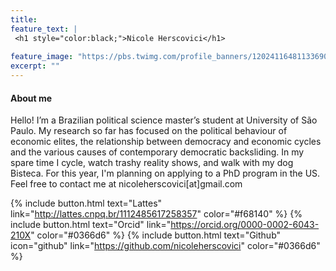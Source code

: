 ```yaml
---
title: 
feature_text: |
 <h1 style="color:black;">Nicole Herscovici</h1>
  
feature_image: "https://pbs.twimg.com/profile_banners/1202411648113369088/1575587858/1500x500"
excerpt: ""
---
```


#### About me

Hello! I’m a Brazilian political science master’s student at University of São Paulo. My research so far has focused on the political behaviour of economic elites, the relationship between democracy and economic cycles and the various causes of contemporary democratic backsliding. In my spare time I cycle, watch trashy reality shows, and walk with my dog Bisteca. For this year, I'm planning on applying to a PhD program in the US. Feel free to contact me at nicoleherscovici[at]gmail.com

{% include button.html text="Lattes" link="http://lattes.cnpq.br/1112485617258357" color="#f68140" %} {% include button.html text="Orcid" link="https://orcid.org/0000-0002-6043-210X" color="#0366d6" %}  {% include button.html text="Github" icon="github" link="https://github.com/nicoleherscovici" color="#0366d6" %}

